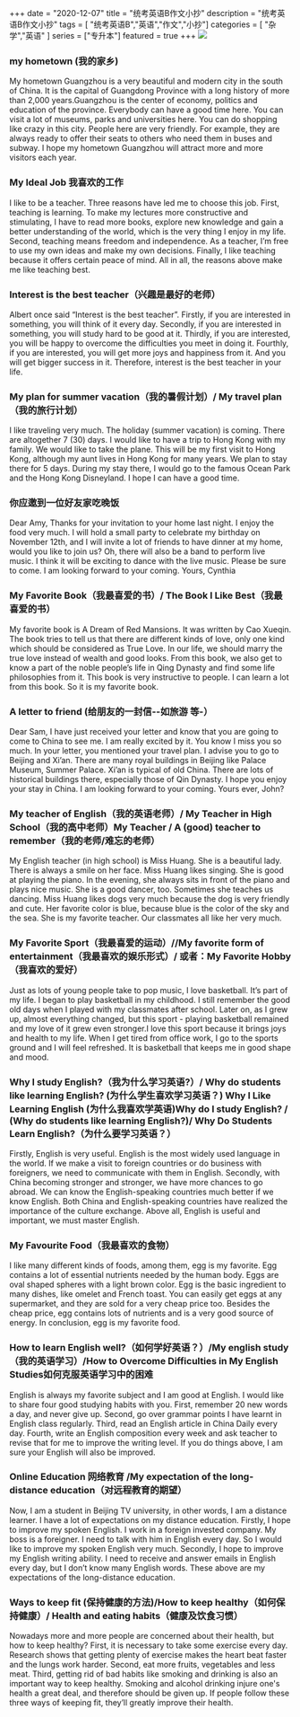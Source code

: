 +++
date = "2020-12-07"
title = "统考英语B作文小抄"
description = "统考英语B作文小抄"
tags = [ "统考英语B","英语","作文","小抄"]
categories = [
    "杂学","英语"
]
series = ["专升本"]
featured = true
+++
![](https://gitee.com/lalalaxiaowifi/pictures/raw/master/image/%E6%97%A5%E5%B8%B8%E6%90%AC%E7%A0%96%E5%A4%B4.png)

### my hometown (我的家乡)
My hometown Guangzhou is a very beautiful and modern city in the south of China. It is the capital of Guangdong Province with a long history of more than 2,000 years.Guangzhou is the center of economy, politics and education of the province. Everybody can have a good time here. You can visit a lot of museums, parks and universities here. You can do shopping like crazy in this city. People here are very friendly. For example, they are always ready to offer their seats to others who need them in buses and subway. I hope my hometown Guangzhou will attract more and more visitors each year.
### My Ideal Job 我喜欢的工作
I like to be a teacher. Three reasons have led me to choose this job. First, teaching is learning. To make my lectures more constructive and stimulating, I have to read more books, explore new knowledge and gain a better understanding of the world, which is the very thing I enjoy in my life. Second, teaching means freedom and independence. As a teacher, I’m free to use my own ideas and make my own decisions. Finally, I like teaching because it offers certain peace of mind. All in all, the reasons above make me like teaching best.
### Interest is the best teacher（兴趣是最好的老师）
Albert once said “Interest is the best teacher”. Firstly, if you are interested in something, you will think of it every day. Secondly, if you are interested in something, you will study hard to be good at it. Thirdly, if you are interested, you will be happy to overcome the difficulties you meet in doing it. Fourthly, if you are interested, you will get more joys and happiness from it. And you will get bigger success in it. Therefore, interest is the best teacher in your life.
### My plan for summer vacation（我的暑假计划）/ My travel plan（我的旅行计划）
I like traveling very much. The holiday (summer vacation) is coming. There are altogether 7 (30) days. I would like to have a trip to Hong Kong with my family. We would like to take the plane. This will be my first visit to Hong Kong, although my aunt lives in Hong Kong for many years. We plan to stay there for 5 days. During my stay there, I would go to the famous Ocean Park and the Hong Kong Disneyland. I hope I can have a good time.
### 你应邀到一位好友家吃晚饭
Dear Amy,
Thanks for your invitation to your home last night. I enjoy the food very much. I will hold a small party to celebrate my birthday on November 12th, and I will invite a lot of friends to have dinner at my home, would you like to join us? Oh, there will also be a band to perform live music. I think it will be exciting to dance with the live music. Please be sure to come. I am looking forward to your coming.      Yours,  Cynthia
### My Favorite Book（我最喜爱的书）/ The Book I Like Best（我最喜爱的书）
My favorite book is A Dream of Red Mansions. It was written by Cao Xueqin. The book tries to tell us that there are different kinds of love, only one kind which should be considered as True Love. In our life, we should marry the true love instead of wealth and good looks. From this book, we also get to know a part of the noble people’s life in Qing Dynasty and find some life philosophies from it. This book is very instructive to people. I can learn a lot from this book. So it is my favorite book.  
### A letter to friend (给朋友的一封信--如旅游 等-）
Dear Sam,   I have just received your letter and know that you are going to come to China to see me. I am really excited by it. You know I miss you so much. In your letter, you mentioned your travel plan. I advise you to go to Beijing and Xi’an. There are many royal buildings in Beijing like Palace Museum, Summer Palace. Xi’an is typical of old China. There are lots of historical buildings there, especially those of Qin Dynasty. I hope you enjoy your stay in China. I am looking forward to your coming. Yours ever, John?
### My teacher of English（我的英语老师）/ My Teacher in High School（我的高中老师）My Teacher / A (good) teacher to remember（我的老师/难忘的老师）
My English teacher (in high school) is Miss Huang. She is a beautiful lady. There is always a smile on her face. Miss Huang likes singing. She is good at playing the piano. In the evening, she always sits in front of the piano and plays nice music. She is a good dancer, too. Sometimes she teaches us dancing. Miss Huang likes dogs very much because the dog is very friendly and cute. Her favorite color is blue, because blue is the color of the sky and the sea. She is my favorite teacher. Our classmates all like her very much.
### My Favorite Sport（我最喜爱的运动）//My favorite form of entertainment（我最喜欢的娱乐形式）/ 或者：My Favorite Hobby（我喜欢的爱好）
Just as lots of young people take to pop music, I love basketball. It’s part of my life. I began to play basketball in my childhood. I still remember the good old days when I played with my classmates after school. Later on, as I grew up, almost everything changed, but this sport - playing basketball remained and my love of it grew even stronger.I love this sport because it brings joys and health to my life. When I get tired from office work, I go to the sports ground and I will feel refreshed. It is basketball that keeps me in good shape and mood.
### Why I study English?（我为什么学习英语?）/ Why do students like learning English?  (为什么学生喜欢学习英语？) Why I Like Learning English (为什么我喜欢学英语)Why do I study English? / (Why do students like learning English?)/ Why Do Students Learn English?（为什么要学习英语？）
Firstly, English is very useful. English is the most widely used language in the world. If we make a visit to foreign countries or do business with foreigners, we need to communicate with them in English. Secondly, with China becoming stronger and stronger, we have more chances to go abroad. We can know the English-speaking countries much better if we know English. Both China and English-speaking countries have realized the importance of the culture exchange. Above all, English is useful and important, we must master English.
### My Favourite Food（我最喜欢的食物）
I like many different kinds of foods, among them, egg is my favorite. Egg contains a lot of essential nutrients needed by the human body. Eggs are oval shaped spheres with a light brown color. Egg is the basic ingredient to many dishes, like omelet and French toast. You can easily get eggs at any supermarket, and they are sold for a very cheap price too. Besides the cheap price, egg contains lots of nutrients and is a very good source of energy. In conclusion, egg is my favorite food. 
### How to learn English well?（如何学好英语？）/My english study（我的英语学习）/How to Overcome Difficulties in My English Studies如何克服英语学习中的困难
English is always my favorite subject and I am good at English. I would like to share four good studying habits with you. First, remember 20 new words a day, and never give up. Second, go over grammar points I have learnt in English class regularly. Third, read an English article in China Daily every day. Fourth, write an English composition every week and ask teacher to revise that for me to improve the writing level. If you do things above, I am sure your English will also be improved.
### Online Education 网络教育 /My expectation of the long-distance education（对远程教育的期望）
Now, I am a student in Beijing TV university, in other words, I am a distance learner. I have a lot of expectations on my distance education. Firstly, I hope to improve my spoken English. I work in a foreign invested company. My boss is a foreigner. I need to talk with him in English every day. So I would like to improve my spoken English very much. Secondly, I hope to improve my English writing ability. I need to receive and answer emails in English every day, but I don’t know many English words. These above are my expectations of the long-distance education.
### Ways to keep fit (保持健康的方法)/How to keep healthy（如何保持健康）/ Health and eating habits（健康及饮食习惯）
Nowadays more and more people are concerned about their health, but how to keep healthy? First, it is necessary to take some exercise every day. Research shows that getting plenty of exercise makes the heart beat faster and the lungs work harder. Second, eat more fruits, vegetables and less meat. Third, getting rid of bad habits like smoking and drinking is also an important way to keep healthy. Smoking and alcohol drinking injure one's health a great deal, and therefore should be given up. If people follow these three ways of keeping fit, they’ll greatly improve their health.
### 
### 
### 
### 
### 
### 
### 
### 
### 
### 
### 
### 
### 
### 
### 
### 
### 
### 
### 
### 
### 
### 
### 
### 
### 
### 
### 
### 
### 
### 
### 
### 
### 
### 
### 
### 
### 
### 
### 
### 
### 
### 
### 
### 
### 


